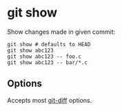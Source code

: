 # git show

Show changes made in given commit:

```
git show # defaults to HEAD
git show abc123
git show abc123 -- foo.c
git show abc123 -- bar/*.c
```

## Options

Accepts most [git-diff](git-diff.md) options.
